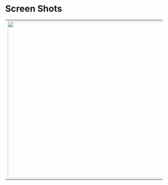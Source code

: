 # Screen Shots

<table style="width:100%">
  <tr>
    <th><img src="https://i.imgur.com/NSO228c.png" height="500" /></th>
    <th><img src="https://i.imgur.com/RexU5xR.png" height="500" /></th>
    <th><img src="https://i.imgur.com/ySOrlFr.png" height="500" /></th>
  </tr>
</table>
